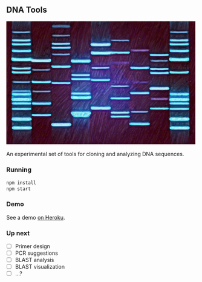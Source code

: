 ## DNA Tools ##

<img src="https://raw.githubusercontent.com/davejacobs/dna-tools/master/src/client/public/images/dna-gel.jpg" alt="DNA Tools" width="500">

An experimental set of tools for cloning and analyzing DNA sequences.

### Running ###

    npm install
    npm start

### Demo ###

See a demo [on Heroku](http://dna-tools.herokuapp.com/).

### Up next ###

- [ ] Primer design
- [ ] PCR suggestions
- [ ] BLAST analysis
- [ ] BLAST visualization
- [ ] ...?
